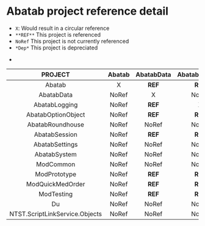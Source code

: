 # Abatab project reference detail

* `X`: Would result in a circular reference
* `**REF**` This project is referenced
* `NoRef` This project is not currently referenced
* `*Dep*` This project is depreciated
-
|             PROJECT            | Abatab | AbatabData | AbatabLogging | AbatabOptionObject | AbatabRoundhouse | AbatabSession | AbatabSettings | AbatabSystem | ModCommon | ModPrototype | ModQuickMedOrder | ModTesting |   Du  | NTST.ScriptLinkService.Objects |
|:------------------------------:|:------:|:----------:|:-------------:|:------------------:|:----------------:|:-------------:|:--------------:|:------------:|:---------:|:------------:|:----------------:|:----------:|:-----:|:------------------------------:|
|                         Abatab |    X   |   **REF**  |    **REF**    |       **REF**      |       _Dep_      |    **REF**    |      _Dep_     |     NoRef    |  **REF**  |    **REF**   |      **REF**     |   **REF**  | NoRef |             **REF**            |
|                     AbatabData |  NoRef |      X     |     NoRef     |        NoRef       |       _Dep_      |     NoRef     |      _Dep_     |     NoRef    |   NoRef   |     NoRef    |       NoRef      |    NoRef   | NoRef |             **REF**            |
|                  AbatabLogging |  NoRef |   **REF**  |       X       |        NoRef       |       _Dep_      |     NoRef     |      _Dep_     |    **REF**   |   NoRef   |     NoRef    |       NoRef      |    NoRef   | NoRef |             **REF**            |
|             AbatabOptionObject |  NoRef |   **REF**  |    **REF**    |          X         |       _Dep_      |     NoRef     |      _Dep_     |     NoRef    |   NoRef   |     NoRef    |       NoRef      |    NoRef   | NoRef |             **REF**            |
|               AbatabRoundhouse |  NoRef |    NoRef   |     NoRef     |        NoRef       |       _Dep_      |     NoRef     |      _Dep_     |     NoRef    |   NoRef   |     NoRef    |       NoRef      |    NoRef   | NoRef |              NoRef             |
|                  AbatabSession |  NoRef |   **REF**  |    **REF**    |       **REF**      |       _Dep_      |       X       |      _Dep_     |    **REF**   |   NoRef   |     NoRef    |       NoRef      |    NoRef   | NoRef |             **REF**            |
|                 AbatabSettings |  NoRef |    NoRef   |     NoRef     |        NoRef       |       _Dep_      |     NoRef     |        X       |     NoRef    |   NoRef   |     NoRef    |       NoRef      |    NoRef   | NoRef |              NoRef             |
|                   AbatabSystem |  NoRef |    NoRef   |     NoRef     |        NoRef       |       _Dep_      |     NoRef     |      _Dep_     |       X      |   NoRef   |     NoRef    |       NoRef      |    NoRef   | NoRef |              NoRef             |
|                      ModCommon |  NoRef |    NoRef   |     NoRef     |        NoRef       |       _Dep_      |     NoRef     |      _Dep_     |     NoRef    |     X     |     NoRef    |       NoRef      |    NoRef   | NoRef |              NoRef             |
|                   ModPrototype |  NoRef |   **REF**  |    **REF**    |        NoRef       |       _Dep_      |     NoRef     |      _Dep_     |     NoRef    |   NoRef   |       X      |       NoRef      |    NoRef   | NoRef |              NoRef             |
|               ModQuickMedOrder |  NoRef |   **REF**  |    **REF**    |       **REF**      |       _Dep_      |     NoRef     |      _Dep_     |     NoRef    |  **REF**  |     NoRef    |         X        |    NoRef   | NoRef |             **REF**            |
|                     ModTesting |  NoRef |   **REF**  |    **REF**    |       **REF**      |       _Dep_      |     NoRef     |      _Dep_     |     NoRef    |   NoRef   |     NoRef    |       NoRef      |      X     | NoRef |              NoRef             |
|                             Du |  NoRef |    NoRef   |     NoRef     |        NoRef       |       _Dep_      |     NoRef     |      _Dep_     |     NoRef    |   NoRef   |     NoRef    |       NoRef      |    NoRef   |   X   |              NoRef             |
| NTST.ScriptLinkService.Objects |  NoRef |    NoRef   |     NoRef     |        NoRef       |       _Dep_      |     NoRef     |      _Dep_     |     NoRef    |   NoRef   |     NoRef    |       NoRef      |    NoRef   |       |                X               |